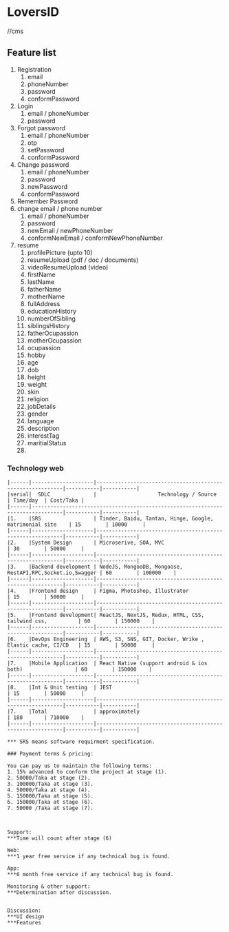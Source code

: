 # LoversID
//cms
## Feature list
1. Registration
    1. email
    2. phoneNumber
    3. password
    4. conformPassword
2. Login
    1. email / phoneNumber
    2. password
3. Forgot password
    1. email / phoneNumber
    2. otp
    3. setPassword
    4. conformPassword
4. Change password
    1. email / phoneNumber
    2. password
    3. newPassword
    4. conformPassword
5. Remember Password
6. change email / phone number
    1. email / phoneNumber
    2. password
    3. newEmail / newPhoneNumber
    4. conformNewEmail / conformNewPhoneNumber
7. resume
    1. profilePicture (upto 10)
    2. resumeUpload (pdf / doc / documents)
    3. videoResumeUpload (video)
    4. firstName
    5. lastName
    6. fatherName
    7. motherName
    8. fullAddress
    9. educationHistory
    10. numberOfSibling
    11. siblingsHistory
    12. fatherOcupassion
    13. motherOcupassion
    14. ocupassion
    15. hobby
    16. age
    17. dob
    18. height
    19. weight
    20. skin
    21. religion
    22. jobDetails
    23. gender
    24. language
    25. description
    26. interestTag
    27. maritialStatus
    28. 


### Technology web
```
|------|--------------------|-----------------------------------------------------------|-----------|-----------|
|serial|  SDLC              |                    Technology / Source                    | Time/day  | Cost/Taka |
|------|--------------------------------------------------------------------------------|-----------|-----------|
|1.    |SRS                 | Tinder, Baidu, Tantan, Hinge, Google, matrimonial site    | 15        | 10000     |
|------|--------------------|-----------------------------------------------------------|-----------|-----------|
|2.    |System Design       | Microserive, SOA, MVC                                     | 30        | 50000     |
|------|--------------------|-----------------------------------------------------------|-----------|-----------|
|3.    |Backend development | NodeJS, MongooDB, Mongoose, RestAPI,RPC,Socket.io,Swagger | 60        | 100000    |
|------|--------------------|-----------------------------------------------------------|-----------|-----------|
|4.    |Frontend design     | Figma, Photoshop, Illustrator                             | 15        | 50000     |
|------|--------------------|-----------------------------------------------------------|-----------|-----------|
|5.    |Frontend development| ReactJS, NextJS, Redux, HTML, CSS, tailwind css,          | 60        | 150000    |
|------|--------------------|-----------------------------------------------------------|-----------|-----------|
|6.    |DevOps Engineering  | AWS, S3, SNS, GIT, Docker, Wrike , Elastic cache, CI/CD   | 15        | 50000     |
|------|--------------------|-----------------------------------------------------------|-----------|-----------|
|7.    |Mobile Application  | React Native (support android & ios both)                 | 60        | 150000    |
|------|--------------------|-----------------------------------------------------------|-----------|-----------|
|8.    |Int & Unit testing  | JEST                                                      | 15        | 50000     |
|------|--------------------|-----------------------------------------------------------|-----------|-----------|
|7.    |Total               | approximately                                             | 180       | 710000    |
|------|--------------------|-----------------------------------------------------------|-----------|-----------|

*** SRS means software requirment specification.

### Payment terms & pricing:
        
You can pay us to maintain the following terms:
1. 15% advanced to conform the project at stage (1).
2. 50000/Taka at stage (2).
3. 100000/Taka at stage (3).
4. 50000/Taka at stage (4).
5. 150000/Taka at stage (5).
6. 150000/Taka at stage (6).
7. 50000 /Taka at stage (7).



Support:
***Time will count after stage (6)

Web: 
***1 year free service if any technical bug is found.

App:
***6 month free service if any technical bug is found.

Monitoring & other support:
***Determination after discussion.


Discussion:
***UI design
***Features
```